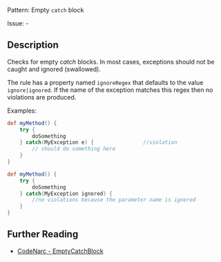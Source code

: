 Pattern: Empty `catch` block

Issue: -

## Description

Checks for empty *catch* blocks. In most cases, exceptions should not be caught and ignored (swallowed).

The rule has a property named `ignoreRegex` that defaults to the value `ignore|ignored`. If the name of the exception matches this regex then no violations are produced.

Examples:

``` groovy
def myMethod() {
    try {
        doSomething
    } catch(MyException e) {                //violation
        // should do something here
    }
}

def myMethod() {
    try {
        doSomething
    } catch(MyException ignored) {
        //no violations because the parameter name is ignored
    }
}
```

## Further Reading

* [CodeNarc - EmptyCatchBlock](http://codenarc.sourceforge.net/codenarc-rules-basic.html#EmptyCatchBlock)